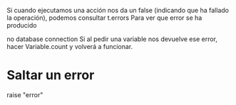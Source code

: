 Si cuando ejecutamos una acción nos da un false (indicando que ha fallado la operación), podemos consultar
t.errors
Para ver que error se ha producido


no database connection
Si al pedir una variable nos devuelve ese error, hacer Variable.count y volverá a funcionar.


# Saltar un error
raise "error"
